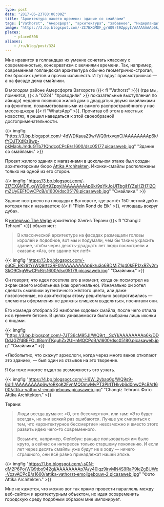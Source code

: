 ```yaml
---
type: post
date: "2017-05-23T00:00:00Z"
title: "Архитектура нашего времени: здание со смайлами"
tags: ["Vathorst", "Амерсфорт", "архитектура", "забавное", "Нидерланды", "смайлик"]
image: "https://3.bp.blogspot.com/-ZI7EXGMDF_g/WQ9rt9ZppyI/AAAAAAAAp6k/9qYkJoUlTbgiHYZeHZH7I2OmZUyEEFfOwCPcB/s1600/dsc05178.picasaweb.jpg"
places:
    - place0308
aliases:
    - /ru/blog/post/324
---
```


Мне нравится в голландцах их умение сочетать классику с современностью, консерватизм с веяниями времени. Так, например, современная голландская архитектура обычно геометрично-строгая, без броских цветов и прочих излишеств. И тут вдруг присмотришься — а на фасаде дома смайлики.

В молодом районе Амерсфорта Ватхорсте ({{< fl "Vathorst" >}}) (где мы, помнится, {{< a "0224" "проводили" >}} показательные выступления по айкидо) недавно появился жилой дом с двадцатью двумя смайликами на фронтоне, позаимствованными из самого распространённого у нас мессенджера {{< fl "WhatsApp" >}}. Прочитав об этом в местных новостях, я решил наведаться к этой своеобразной достопримечательности.

<!--more-->

{{< imgfig "https://3.bp.blogspot.com/-4dWDKauaZ9w/WQ9rtxvqnCI/AAAAAAAAp6k/fYOJTXdKz8wp-pkMapkJmduGTb71QhdcgCPcB/s1600/dsc05177.picasaweb.jpg" "Здание со смайлами." >}}

Проект жилого здания с магазинами в цокольном этаже был создан архитекторским бюро [Attika Architekten](http://www.attika.nl/projecten/plein-rond-de-eik). Иконки-смайлы расположены только на одной из его сторон.

{{< imgfig "https://3.bp.blogspot.com/-ZI7EXGMDF_g/WQ9rt9ZppyI/AAAAAAAAp6k/9qYkJoUlTbgiHYZeHZH7I2OmZUyEEFfOwCPcB/s1600/dsc05178.picasaweb.jpg" "Смайлики." >}}

Здание построено на площади в Ватхорсте, где растёт 150-летний дуб и которая так и называется: {{< fl "Plein Rond de Eik" >}}, «площадь вокруг дуба».

В [интервью The Verge](https://www.theverge.com/tldr/2017/4/24/15405402/emoji-emoticon-architecture-facade-netherlands) архитектор Хангиз Терани ({{< fl "Changiz Tehrani" >}}) объясняет:

> В классической архитектуре на фасадах размещали головы королей и подобное, вот мы и подумали, чем бы таким украсить здание, чтобы через десять-двадцать лет люди посмотрели и сказали: «Ага, это здание *тех* лет!»

{{< imgfig "https://3.bp.blogspot.com/-s6CE_EK29tY/WQ9rtz3RF0I/AAAAAAAAp6k/u3o6BDMjZ1g40kEF1zxRZv2mSkO9CkgWwCPcB/s1600/dsc05179.picasaweb.jpg" "Смайлики." >}}

Он говорит, что идея посетила его в момент, когда он посмотрел на экран своего мобильника (как оригинально). Изначально он хотел сделать смайлики аутентичного жёлтого цвета, или даже позолоченные, но архитекторы этому решительно воспротивились — элементы оформления не должны слишком выделяться, посчитали они.

Его команда отобрала 22 наиболее ходовых смайла, после чего отлила их в ~~граните~~ бетоне. В целях узнаваемости были выбраны лишь иконки с лицами.

{{< imgfig "https://3.bp.blogspot.com/-7JT36cM95JI/WQ9rt__ScYI/AAAAAAAAp6k/DDDdJGZfdBEFOLtlBornTKquhZx2UHnMQCPcB/s1600/dsc05180.picasaweb.jpg" "Смайлики." >}}

«Любопытно, что скажут археологи, когда через много веков откопают это здание», — был один из отзывов на это творение.

Я бы тоже многое отдал за возможность это узнать.

{{< imgfig "https://4.bp.blogspot.com/-H6W_2vbao6g/WQ9s9-6dI1I/AAAAAAAAp6w/oRKgK2FvnMQOmyMvPT3PIrITHkvb6d0nwCPcB/s1600/attika-vathorst-emojigebouw.picasaweb.jpg" "Changiz Tehrani. Фото Attika Architekten." >}}

Терани:

> Люди всегда думают: «О, это бессмертно», или там: «Это будет всегда», но они всякий раз ошибаются. Лучше уж смириться с тем, что «архитектурное бессмертие» невозможно и вместо этого развить идею чего-то современного.
>
> Возьмите, например, Фейсбук: раньше пользоваться им было круто, а сейчас он интересен только старшему поколению. И если лет через десять смайлы уже будут не в ходу — ничего страшного, они всё равно принадлежат нашей эпохе.

{{< imgfig "https://1.bp.blogspot.com/-s0N-dM2P6Po/WQ9tbo942gI/AAAAAAAAp7A/y40lqz9irvMN4S9RaP9IeZgBUWo-VxzvACPcB/s1600/attika-vathorst-emojigebouw-2.picasaweb.jpg" "Фото Attika Architekten." >}}

Мне не кажется, что можно вот так прямо провести параллель между веб-сайтом и архитектурным объектом, но идея осовременить городскую среду подобным образом мне импонирует.
